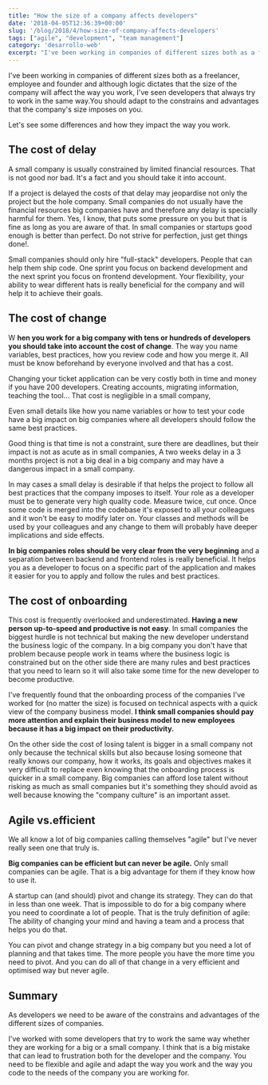 ```yaml
---
title: "How the size of a company affects developers"
date: '2018-04-05T12:36:39+00:00'
slug: '/blog/2018/4/how-size-of-company-affects-developers'
tags: ["agile", "development", "team management"]
category: 'desarrollo-web'
excerpt: "I've been working in companies of different sizes both as a freelancer, employee and founder and although logic dictates that the size of the company will affect the way you work."
---
```

I've been working in companies of different sizes both as a freelancer, employee and founder and although logic dictates that the size of the company will affect the way you work, I've seen developers that always try to work in the same way.You should adapt to the constrains and advantages that the company's size imposes on you.

Let's see some differences and how they impact the way you work.

## The cost of delay

A small company is usually constrained by limited financial resources. That is not good nor bad. It's a fact and you should take it into account.

If a project is delayed the costs of that delay may jeopardise not only the project but the hole company. Small companies do not usually have the financial resources big companies have and therefore any delay is specially harmful for them. Yes, I know, that puts some pressure on you but that is fine as long as you are aware of that. In small companies or startups good enough is better than perfect. Do not strive for perfection, just get things done!.

Small companies should only hire "full-stack" developers. People that can help them ship code. One sprint you focus on backend development and the next sprint you focus on frontend development. Your flexibility, your ability to wear different hats is really beneficial for the company and will help it to achieve their goals.

## The cost of change

W **hen you work for a big company with tens or hundreds of developers you should take into account the cost of change**. The way you name variables, best practices, how you review code and how you merge it. All must be know beforehand by everyone involved and that has a cost.

Changing your ticket application can be very costly both in time and money if you have 200 developers. Creating accounts, migrating information, teaching the tool... That cost is negligible in a small company,

Even small details like how you name variables or how to test your code have a big impact on big companies where all developers should follow the same best practices.

Good thing is that time is not a constraint, sure there are deadlines, but their impact is not as acute as in small companies, A two weeks delay in a 3 months project is not a big deal in a big company and may have a dangerous impact in a small company.

In may cases a small delay is desirable if that helps the project to follow all best practices that the company imposes to itself. Your role as a developer must be to generate very high quality code. Measure twice, cut once. Once some code is merged into the codebase it's exposed to all your colleagues and it won't be easy to modify later on. Your classes and methods will be used by your colleagues and any change to them will probably have deeper implications and side effects.

**In big companies roles should be very clear from the very beginning** and a separation between backend and frontend roles is really beneficial. It helps you as a developer to focus on a specific part of the application and makes it easier for you to apply and follow the rules and best practices.

## The cost of onboarding

This cost is frequently overlooked and underestimated. **Having a new person up-to-speed and productive is not easy**. In small companies the biggest hurdle is not technical but making the new developer understand the business logic of the company. In a big company you don't have that problem because people work in teams where the business logic is constrained but on the other side there are many rules and best practices that you need to learn so it will also take some time for the new developer to become productive.

I've frequently found that the onboarding process of the companies I've worked for (no matter the size) is focused on technical aspects with a quick view of the company business model. **I think small companies should pay more attention and explain their business model to new employees because it has a big impact on their productivity.**

On the other side the cost of losing talent is bigger in a small company not only because the technical skills but also because losing someone that really knows our company, how it works, its goals and objectives makes it very difficult to replace even knowing that the onboarding process is quicker in a small company. Big companies can afford lose talent without risking as much as small companies but it's something they should avoid as well because knowing the "company culture" is an important asset.

## Agile vs.efficient

We all know a lot of big companies calling themselves "agile" but I've never really seen one that truly is.

**Big companies can be efficient but can never be agile.** Only small companies can be agile. That is a big advantage for them if they know how to use it.

A startup can (and should) pivot and change its strategy. They can do that in less than one week. That is impossible to do for a big company where you need to coordinate a lot of people. That is the truly definition of agile: The ability of changing your mind and having a team and a process that helps you do that.

You can pivot and change strategy in a big company but you need a lot of planning and that takes time. The more people you have the more time you need to pivot. And you can do all of that change in a very efficient and optimised way but never agile.

## Summary

As developers we need to be aware of the constrains and advantages of the different sizes of companies.

I've worked with some developers that try to work the same way whether they are working for a big or a small company. I think that is a big mistake that can lead to frustration both for the developer and the company. You need to be flexible and agile and adapt the way you work and the way you code to the needs of the company you are working for.
